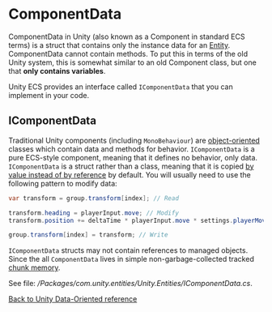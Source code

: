 # ComponentData

ComponentData in Unity (also known as a Component in standard ECS terms) is a struct that contains only the instance data for an [Entity](entity.md). ComponentData cannot contain methods. To put this in terms of the old Unity system, this is somewhat similar to an old Component class, but one that **only contains variables**.

Unity ECS provides an interface called `IComponentData` that you can implement in your code. 

## IComponentData

Traditional Unity components (including `MonoBehaviour`) are [object-oriented](https://en.wikipedia.org/wiki/Object-oriented_programming) classes which contain data and methods for behavior. `IComponentData` is a pure ECS-style component, meaning that it defines no behavior, only data. `IComponentData` is a struct rather than a class, meaning that it is copied [by value instead of by reference](https://stackoverflow.com/questions/373419/whats-the-difference-between-passing-by-reference-vs-passing-by-value?answertab=votes#tab-top) by default. You will usually need to use the following pattern to modify data:

```C#
var transform = group.transform[index]; // Read

transform.heading = playerInput.move; // Modify
transform.position += deltaTime * playerInput.move * settings.playerMoveSpeed;

group.transform[index] = transform; // Write
```

`IComponentData` structs may not contain references to managed objects. Since the all `ComponentData` lives in simple non-garbage-collected tracked [chunk memory](chunk_iteration.md).

See file: _/Packages/com.unity.entities/Unity.Entities/IComponentData.cs_.

[Back to Unity Data-Oriented reference](index.md)